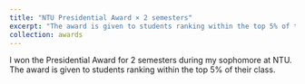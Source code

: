 ```yaml
---
title: "NTU Presidential Award × 2 semesters"
excerpt: "The award is given to students ranking within the top 5% of their class."
collection: awards
---
```


I won the Presidential Award for 2 semesters during my sophomore at NTU.
The award is given to students ranking within the top 5% of their class.